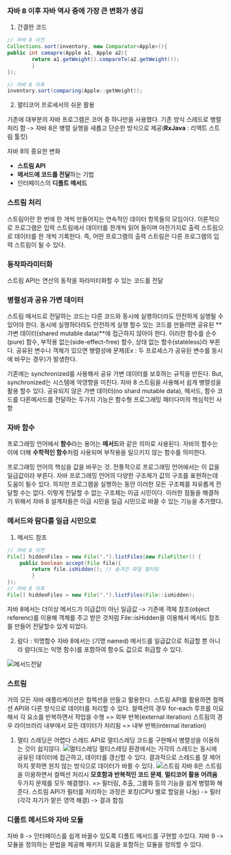 ### 자바 8 이후 자바 역사 중에 가장 큰 변화가 생김
1. 간결한 코드
```java
// 자바 8 이전
Collections.sort(inventory, new Comparator<Apple>(){
public int comapre(Apple a1, Apple a2){
        return a1.getWeight().compareTo(a2.getWeight());
        }
});

// 자바 8 이후
inventory.sort(comparing(Apple::getWeight));
```
2. 멀티코어 프로세서의 쉬운 활용

[//]: # (TODO 스레드 공부 )
기존에 대부분의 자바 프로그램은 코어 중 하나만을 사용했다.
기존 방식 스레드로 병렬처리 함 -> 자바 8은 병렬 실행을 새롭고 단순한 방식으로 제공(**RxJava** : 리액트 스트림 툴킷)

자바 8의 중요한 변화
- **스트림 API**
- **메서드에 코드를 전달**하는 기법
- 인터페이스의 **디폴트 메서드**

### 스트림 처리
스트림이란 한 번에 한 개씩 만들어지는 연속적인 데이터 항목들의 모임이다.
이론적으로 프로그램은 입력 스트림에서 데이터를 한개씩 읽어 들이며 마찬가지로 출력 스트림으로 데이터를 한 개씩 기록한다.
즉, 어떤 프로그램의 출력 스트림은 다른 프로그램의 입력 스트림이 될 수 있다.

### 동작파라미터화
스트림 API는 연산의 동작을 파라미터화할 수 있는 코드를 전달

### 병렬성과 공유 가변 데이터
스트림 메서드로 전달하는 코드는 다른 코드와 동시에 실행하더라도 안전하게 실행될 수 있어야 한다.
동시에 실행하더라도 안전하게 실행 할수 있는 코드를 만들려면 공유된 **가변 데이터(shared mutable data)**에 접근하지 않아야 한다.
이러한 함수를 순수(pure) 함수, 부작용 없는(side-effect-free) 함수, 상태 없는 함수(stateless)라 부른다.
공유된 변수나 객체가 있으면 병렬성에 문제(Ex : 두 프로세스가 공유된 변수를 동시에 바꾸는 경우)가 발생한다.

[//]: # (TODO synchronized 공부)
기존에는 synchronized를 사용해서 공유 가변 데이터를 보호하는 규칙을 만든다. But, synchronized는 시스템에 악영향을 미친다.
자바 8 스트림을 사용해서 쉽게 병렬성을 활용 할수 있다.
공유되지 않은 가변 데이터(no shard mutable data), 메서드, 함수 코드를 다른메서드를 전달하는 두가지 기능은 함수형 프로그래밍 패터다미의 핵심적인 사항

### 자바 함수
프로그래밍 언어에서 **함수**라는 용어는 **메서드**와 같은 의미로 사용된다.
자바의 함수는 이에 더해 **수학적인 함수**처럼 사용되며 부작용을 일으키지 않는 함수를 의미한다.

프로그래밍 언어의 핵심을 값을 바꾸는 것. 전통적으로 프로그래밍 언어에서는 이 값을 일급값이라 부른다.
자바 프로그래밍 언어의 다양한 구조체가 값의 구조를 표현하는데 도움이 될수 있다. 하지만 프로그램을 실행하는 동안 이러한 모든 구조체를 자유롭게 전달할 수는 없다.
이렇게 전달할 수 없는 구조체는 이급 시민이다. 이러한 점들을 해결하기 위해서 자바 8 설계자들은 이급 시민을 일급 시민으로 바꿀 수 있는 기능을 추가했다.

### 메서드와 람다를 일급 시민으로
1. 메서드 참조
```java
// 자바 8 이전
File[] hiddenFiles = new File(".").listFiles(new FileFilter() {
    public boolean accept(File file){
        return file.isHidden(); // 숨겨진 파일 필터링
        }
});
// 자바 8 이후
File[] hiddenFiles = new File(".").listFiles(File::isHidden);
```
자바 8에서는 더이상 메서드가 이급값이 아닌 일급값 -> 기존에 객체 참조(object referenc)를 이용해 객체를 주고 받은 것처럼
File::isHidden을 이용해서 메서드 참조를 만들어 전달할수 있게 되었다.

2. 람다 : 익명함수
자바 8에서는 (기명 named) 메서드를 일급값으로 취급할 뿐 아니라 람다(또는 익명 함수)를 포함하여 함수도 값으로 취급할 수 있다.

![메서드전달](../../img/ch01-01-메서드전달.png)

[//]: # (TODO 스트림 공부)
### 스트림
거의 모든 자바 애플리케이션은 컬렉션을 만들고 활용한다.
스트림 API를 활용하면 컬렉션 API와 다른 방식으로 데이터를 처리할 수 있다.
컬렉션의 경우 for-each 루프를 이요해서 각 요소를 반복하면서 작업을 수행 => 외부 반복(external iteration)
스트림의 경우 라이브러리 내부에서 모든 데이터가 처리됨 => 내부 반복(internal iteration)

1. 멀티 스레딩은 어렵다
 스레드 API로 멀티스레딩 코드를 구현해서 병렬성을 이용하는 것이 쉽지않다.
![멀티스레딩](../../img/ch01-02-멀티스레딩.png)
멀티스레딩 환경에서는 가각의 스레드는 동시에 공유된 데이터에 접근하고, 데이터를 갱신할 수 있다. 결과적으로 스레드를 잘 제어하지 못하면 원치 않는 방식으로 데이터가 바뀔 수 있다.
![스트림](../../img/ch01-03-스트림.png)
자바 8은 스트림을 이용하면서 컬렉션 처리시 **모호함과 반복적인 코드 문제**, **멀티코어 활용 어려움** 두가지 문제를 모두 해결했다.
=> 필터링, 추출, 그룹화 등의 기능을 쉽게 병렬화 해준다.
스트림 API가 필터를 저리하는 과정은 포킹(CPU 별로 할일을 나눔) -> 필터(각각 자기가 맡은 영역 해결) -> 결과 합침

### 디폴트 메서드와 자바 모듈
[//]: # (TODO: 자바9 모듈?)
자바 8 -> 인터페이스를 쉽게 바꿀수 있도록 디폴트 메서드를 구현할 수있다.
자바 9 -> 모듈을 정의하는 문법을 제공해 패키지 모음을 포함하는 모듈을 정의할 수 있다.